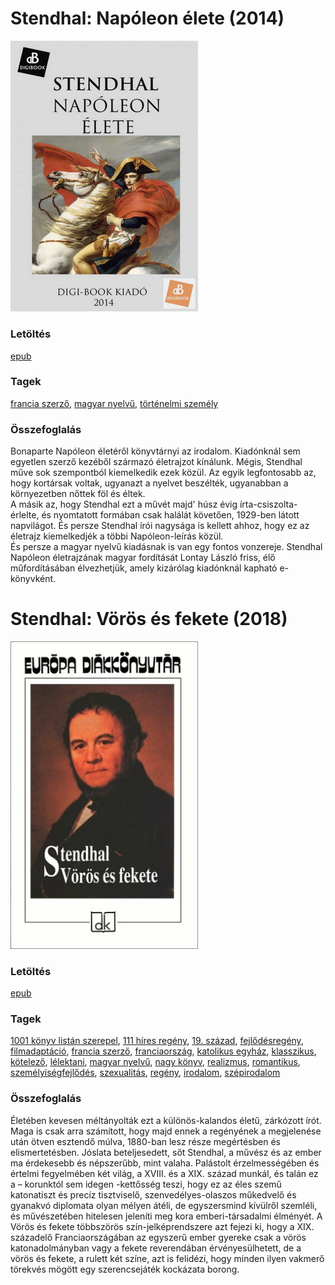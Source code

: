 # <a name="id_992">Stendhal: Napóleon élete (2014)</a>
<img src="https://github.com/BercziSandor/calibre_lib/raw/main/libs/main/Stendhal/Napoleon%20elete%20%28992%29/cover.jpg" alt="cover" width="300"/>

### Letöltés
[epub](https://github.com/BercziSandor/calibre_lib/raw/main/libs/main/Stendhal/Napoleon%20elete%20%28992%29/Napoleon%20elete%20-%20Stendhal.epub)

### Tagek
[francia szerző](https://github.com/berczisandor/calibre_lib/blob/main/libs/main/tags/francia%20szerz%c5%91.md), [magyar nyelvű](https://github.com/berczisandor/calibre_lib/blob/main/libs/main/tags/magyar%20nyelv%c5%b1.md), [történelmi személy](https://github.com/berczisandor/calibre_lib/blob/main/libs/main/tags/t%c3%b6rt%c3%a9nelmi%20szem%c3%a9ly.md)

### Összefoglalás
<div>
<p>Bonaparte Napóleon életéről könyvtárnyi az irodalom. Kiadónknál sem egyetlen szerző kezéből származó életrajzot kínálunk. Mégis, Stendhal műve sok szempontból kiemelkedik ezek közül. Az egyik legfontosabb az, hogy kortársak voltak, ugyanazt a nyelvet beszélték, ugyanabban a környezetben nőttek föl és éltek.<br>A másik az, hogy Stendhal ezt a művét majd' húsz évig írta-csiszolta-érlelte, és nyomtatott formában csak halálát követően, 1929-ben látott napvilágot. És persze Stendhal írói nagysága is kellett ahhoz, hogy ez az életrajz kiemelkedjék a többi Napóleon-leírás közül.<br>És persze a magyar nyelvű kiadásnak is van egy fontos vonzereje. Stendhal Napóleon életrajzának magyar fordítását Lontay László friss, élő műfordításában élvezhetjük, amely kizárólag kiadónknál kapható e-könyvként.</p></div>


# <a name="id_562">Stendhal: Vörös és fekete (2018)</a>
<img src="https://github.com/BercziSandor/calibre_lib/raw/main/libs/main/Stendhal/Voros%20es%20fekete%20%28562%29/cover.jpg" alt="cover" width="300"/>

### Letöltés
[epub](https://github.com/BercziSandor/calibre_lib/raw/main/libs/main/Stendhal/Voros%20es%20fekete%20%28562%29/Voros%20es%20fekete%20-%20Stendhal.epub)

### Tagek
[1001 könyv listán szerepel](https://github.com/berczisandor/calibre_lib/blob/main/libs/main/tags/1001%20k%c3%b6nyv%20list%c3%a1n%20szerepel.md), [111 híres regény](https://github.com/berczisandor/calibre_lib/blob/main/libs/main/tags/111%20h%c3%adres%20reg%c3%a9ny.md), [19. század](https://github.com/berczisandor/calibre_lib/blob/main/libs/main/tags/19.%20sz%c3%a1zad.md), [fejlődésregény](https://github.com/berczisandor/calibre_lib/blob/main/libs/main/tags/fejl%c5%91d%c3%a9sreg%c3%a9ny.md), [filmadaptáció](https://github.com/berczisandor/calibre_lib/blob/main/libs/main/tags/filmadapt%c3%a1ci%c3%b3.md), [francia szerző](https://github.com/berczisandor/calibre_lib/blob/main/libs/main/tags/francia%20szerz%c5%91.md), [franciaország](https://github.com/berczisandor/calibre_lib/blob/main/libs/main/tags/franciaorsz%c3%a1g.md), [katolikus egyház](https://github.com/berczisandor/calibre_lib/blob/main/libs/main/tags/katolikus%20egyh%c3%a1z.md), [klasszikus](https://github.com/berczisandor/calibre_lib/blob/main/libs/main/tags/klasszikus.md), [kötelező](https://github.com/berczisandor/calibre_lib/blob/main/libs/main/tags/k%c3%b6telez%c5%91.md), [lélektani](https://github.com/berczisandor/calibre_lib/blob/main/libs/main/tags/l%c3%a9lektani.md), [magyar nyelvű](https://github.com/berczisandor/calibre_lib/blob/main/libs/main/tags/magyar%20nyelv%c5%b1.md), [nagy könyv](https://github.com/berczisandor/calibre_lib/blob/main/libs/main/tags/nagy%20k%c3%b6nyv.md), [realizmus](https://github.com/berczisandor/calibre_lib/blob/main/libs/main/tags/realizmus.md), [romantikus](https://github.com/berczisandor/calibre_lib/blob/main/libs/main/tags/romantikus.md), [személyiségfejlődés](https://github.com/berczisandor/calibre_lib/blob/main/libs/main/tags/szem%c3%a9lyis%c3%a9gfejl%c5%91d%c3%a9s.md), [szexualitás](https://github.com/berczisandor/calibre_lib/blob/main/libs/main/tags/szexualit%c3%a1s.md), [regény](https://github.com/berczisandor/calibre_lib/blob/main/libs/main/tags/reg%c3%a9ny.md), [irodalom](https://github.com/berczisandor/calibre_lib/blob/main/libs/main/tags/irodalom.md), [szépirodalom](https://github.com/berczisandor/calibre_lib/blob/main/libs/main/tags/sz%c3%a9pirodalom.md)

### Összefoglalás
<div>
<p>Életében ​kevesen méltányolták ezt a különös-kalandos életű, zárkózott írót. Maga is csak arra számított, hogy majd ennek a regényének a megjelenése után ötven esztendő múlva, 1880-ban lesz része megértésben és elismertetésben. Jóslata beteljesedett, sőt Stendhal, a művész és az ember ma érdekesebb és népszerűbb, mint valaha. Palástolt érzelmességében és értelmi fegyelmében két világ, a XVIII. és a XIX. század munkál, és talán ez a – korunktól sem idegen -kettősség teszi, hogy ez az éles szemű katonatiszt és precíz tisztviselő, szenvedélyes-olaszos műkedvelő és gyanakvó diplomata olyan mélyen átéli, de egyszersmind kívülről szemléli, és művészetében hitelesen jeleníti meg kora emberi-társadalmi élményét. A Vörös és fekete többszörös szín-jelképrendszere azt fejezi ki, hogy a XIX. századelő Franciaországában az egyszerű ember gyereke csak a vörös katonadolmányban vagy a fekete reverendában érvényesülhetett, de a vörös és fekete, a rulett két színe, azt is felidézi, hogy minden ilyen vakmerő törekvés mögött egy szerencsejáték kockázata borong.</p></div>


